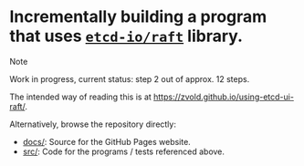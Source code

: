 # Incrementally building a program that uses [`etcd-io/raft`](https://github.com/etcd-io/raft) library.

> [!NOTE]
> Work in progress, current status: step 2 out of approx. 12 steps.

The intended way of reading this is at https://zvold.github.io/using-etcd-ui-raft/.

Alternatively, browse the repository directly:
- [docs/](docs/): Source for the GitHub Pages website.
- [src/](src/): Code for the programs / tests referenced above. 
